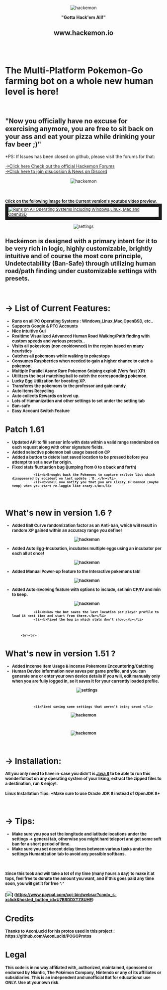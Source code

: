 ﻿
 
<p align="center"><img src="http://puu.sh/qlIQC/7b9adb7a67.png" alt="hackemon"></p>

<p align="center"><b>"Gotta Hack'em All!"</b></p>
<p align="center"><h2 align="center">www.hackemon.io</h2></p>

<br><br> <h1><b>The Multi-Platform Pokemon-Go farming bot on a whole new human level is here! </b></h1><br><h2><b>"Now</b> you officially have no excuse for exercising anymore, you are free to sit back on your ass and eat your pizza while drinking your fav beer ;)"</h2>
 
 *PS: If Issues has been closed on github, please visit the forums for that:
 
 [→Click here Check out the official Hackemon Forums](http://www.hackemon.io)
 <br>
 [→Click here to join disucssion & News on Discord](https://discord.gg/mMhuG6q)
 <p align="center"><img src="http://puu.sh/qLnfp/4ae47dd03f.jpg" alt="hackemon"></p>
 <br><br><font size=2px><b>Click on the following image for the Current version's youtube video preview.</b><font>
<a href="https://www.youtube.com/watch?v=sliGm7nb0Ic&feature=youtu.be" target="_blank"><img src="http://puu.sh/qz8W8/349e3b4816.jpg" 
alt="Runs on All Operating Systems including Windows,Linux, Mac and OpenBSD"  border="10" /></a>

<p align="center"><img src="http://puu.sh/qH7Rm/08d37b48f6.png" alt="settings"></p>


<h2><b>Hackémon</b> is designed with a primary intent for it to be very rich in logic, highly customizable, brightly intuitive and of course the most core principle, Undetectability (Ban-Safe) through utilizing human road/path finding under customizable settings with presets.</h2>
<br>
<b><h1>→ List of Current Features:</h1></b>
<b>
<ul>
<li>Runs on all PC Operating Systems : Windows,Linux,Mac,OpenBSD, etc.. </li>
  <li> Supports Google & PTC Accounts</li>
               <li> Nice Intuitive Gui </li>
                <li> <b> Realtime Visualized Advanced Human Road Walking/Path finding with custom speeds and various presets.<b>.</li>
                 <li> Visits all pokestops (non cooldowned) in the region based on many heuristics</li>
                <li> Catches all pokemons while walking to pokestops</li>
                <li> Consumes Raspberries when needed to gain a higher chance to catch a pokemon.</li>
                <li> <b>Multiple Parallel Async Rare Pokemon Sniping exploit (Very fast XP)</b></li>
                <li> Utilitzes the best matching ball to catch the corresponding pokemon.</li>
                <li> Lucky Egg Utilization for boosting XP.</li>
                <li> Transferes the pokemons to the professor and gain candy</li>
                <li>Auto Items Recycling </li>         
                <li> Auto collects Rewards on level up.</li>
                <li> Lots of Humanization and other settings to set under the setting tab</li>
                <li> Ban-safe</li>
                <li> Easy Account Switch Feature</li>
</ul>
</b>

 <h1>Patch 1.61 </h1> 

<ul>
      <li><b> Updated API to fill sensor info with data within a valid range randomized on each request along with other signature fields.</b></li>
      <li><b>Added selective pokemon ball usage based on CP</b></li>
   <li><b>Added a button to delete last saved location to be pressed before you attempt to set a new far origin.</b></li>
   <li><b>Fixed stats fluctuation bug (jumping from 0 to x back and forth)</b></li>
               
               
               <li><b>Brought back the Pokemons to capture exclude list which disappeared by accident on last update :'D..</b></li>
               <li><b>Shall now notify you that you are likely IP banned (maybe temp) when you start re-loggin like crazy.</b></li>
</b></li>
 </ul>
            <br>
<b><h1>What's new in version 1.6 ?</h1></b>

<ul>
      <li><b>Added Ball Curve randomization factor as an Anti-ban, which will result in random XP gained within an accuracy range you define!</b></li>
      <p align="center"><img src="http://puu.sh/qGJjM/fc98bf42f6.png" alt="hackemon"></p>
               <li><b>Added Auto Egg-Incubation, incubates multiple eggs using an incubator per each all at once!</b></li>
                <p align="center"><img src="http://puu.sh/qGVyo/a22e039ef6.png" alt="hackemon"></p>
               <li><b>Added Manual Power-up feature to the Interactive pokemons tab!</b></li>
                  <p align="center"><img src="http://puu.sh/qH4ac/eb2b65ef8f.png" alt="hackemon"></p>
               <li><b>Added Auto-Evolving feature with options to include, set min CP/IV and min to keep. </b></li>
               <p align="center"><img src="http://puu.sh/qGYK6/a28caa3a30.png" alt="hackemon"></p>
               
               <li><b>Now the bot saves the last location per player profile to load it next time and start from there.</b></li>
               <li><b>Fixed the bug in which stats don't show.</b></li>
 </ul>
            <br>
             
           
            <br><br>
<b><h1>What's new in version 1.51 ?</h1></b>

<ul>
            <li><b>Added Incense Item Usage & Incense Pokemons Encountering/Catching</li> 
               <li>Human Device Information now saves per game profile, and you can generate one or enter your own device details if you will, edit manually only when you are fully logged in, so it saves it for your currently loaded profile.<b>
               <p align="center"><img src="http://puu.sh/qDJbS/9d1b4a9fdb.png" alt="settings"></p>
               </li>
               <br>
               
               <li>Fixed saving some settings that weren't being saved </li>
			
</ul>


<p align="center"><img src="http://puu.sh/qBPAE/925a599b90.png" alt="hackemon"></p>
<br>
<p align="center"><img src="http://puu.sh/qBPHR/abdb829935.png" alt="hackemon"></p>




<br>
<b><h1>→ Installation:</h1></b>
<p>
All you only need to have in-case you didn't is <b><a href="http://www.oracle.com/technetwork/java/javase/downloads/jdk8-downloads-2133151.html">Java 8</a></b> to be able to run this wonderful bot on any operating system of your liking, extract the
zipped files to a destination, run & enjoy!.
<br><br>
  <b>  Linux Installation Tips:</b>
*Make sure to use Oracle JDK 8 instead of OpenJDK 8*
    
</p>

<br>
<b><h1>→ Tips:</h1></b>
<ul>
<li>Make sure you you set the longitude and latitude locations under the settings -> general tab, otherwise you might hard teleport and get some soft ban for a short period of time.</li>
<li>Make sure you set decent delay times between various tasks under the settings Humanization tab to avoid any possible softbans.</li>

</ul>
<br>
<p><h4>Since this took and will take a lot of my time (many hours a day) to make it at tops, feel free to donate the amount you want, and if this goes paid any time soon, you will get it for free ^.^</h4></p>

[![](https://www.paypalobjects.com/en_US/i/btn/btn_donateCC_LG.gif)]
(https://www.paypal.com/cgi-bin/webscr?cmd=_s-xclick&hosted_button_id=U7BRDDXTZ8UHE)

<h1>Credits</h1>
Thanks to AeonLucid for his protos used in this project : https://github.com/AeonLucid/POGOProtos
<h1>Legal</h1>
This code is in no way affiliated with, authorized, maintained, sponsored or endorsed by Niantic, The Pokémon Company, Nintendo or any of its affiliates or subsidiaries. This is an independent and unofficial Bot for educational use ONLY. Use at your own risk.

	
